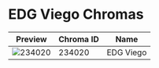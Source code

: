 # EDG Viego Chromas

| Preview | Chroma ID | Name |
|---------|-----------|------|
| ![234020](https://raw.communitydragon.org/latest/plugins/rcp-be-lol-game-data/global/default/v1/champion-chroma-images/234/234020.png) | 234020 | EDG Viego |